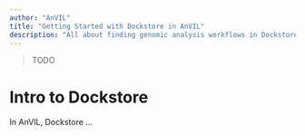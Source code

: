 ```yaml
---
author: "AnVIL"
title: "Getting Started with Dockstore in AnVIL"
description: "All about finding genomic analysis workflows in Dockstore and exporting and running them in Terra."
---
```

>TODO

# Intro to Dockstore

In AnVIL, Dockstore ...